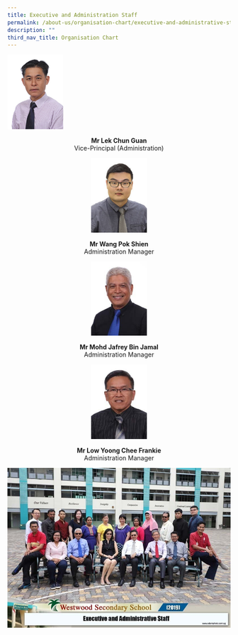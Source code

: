 ```yaml
---
title: Executive and Administration Staff
permalink: /about-us/organisation-chart/executive-and-administrative-staff
description: ""
third_nav_title: Organisation Chart
---
```

<img src="/images/mr%20lek%20chun%20guan.jpeg" 
     style="width:25%">
<center> <b>Mr Lek Chun Guan  <br> </b>
	Vice-Principal (Administration) <center>
		
<img src="/images/mr%20wang%20pok%20shien.jpeg" 
     style="width:25%">
<center> <b>Mr Wang Pok Shien  <br> </b>
Administration Manager<center>
	


	
<img src="/images/mr%20mohd%20jafrey%20bin%20jamal.jpeg" 
     style="width:25%" >
<center> <b>Mr Mohd Jafrey Bin Jamal  <br> </b>
Administration Manager<center>

<img src="/images/mr%20low%20yoong%20chee.jpeg" 
     style="width:25%" >
<center> <b>Mr Low Yoong Chee Frankie <br> </b>
Administration Manager<center>
	
![](/images/executive%20and%20administrative%20staff%202.jpeg)